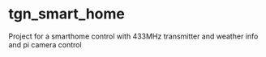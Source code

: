 # tgn_smart_home
Project for a smarthome control with 433MHz transmitter and weather info and pi camera control
